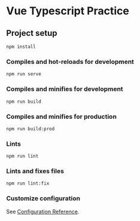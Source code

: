 # Vue Typescript Practice

## Project setup
```
npm install
```

### Compiles and hot-reloads for development
```
npm run serve
```

### Compiles and minifies for development
```
npm run build
```

### Compiles and minifies for production
```
npm run build:prod
```

### Lints
```
npm run lint
```

### Lints and fixes files
```
npm run lint:fix
```

### Customize configuration
See [Configuration Reference](https://cli.vuejs.org/config/).
